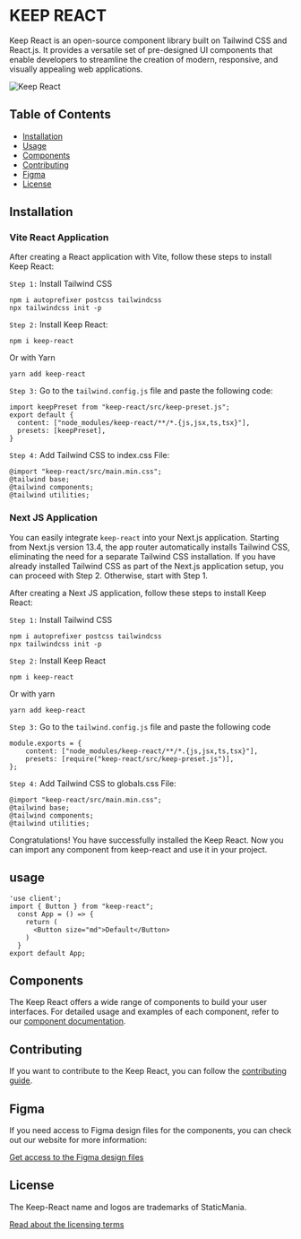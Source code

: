 # KEEP REACT

Keep React is an open-source component library built on Tailwind CSS and React.js. It provides a versatile set of pre-designed UI components that enable developers to streamline the creation of modern, responsive, and visually appealing web applications.

![Keep React](https://images.prismic.io/staticmania/468819ab-dcc8-4393-85b2-b93913eee369_For+Github.png?auto=compress,format)

## Table of Contents

- [Installation](#installation)
- [Usage](#usage)
- [Components](#components)
- [Contributing](#contributing)
- [Figma](#figma)
- [License](#license)

## Installation

### Vite React Application

After creating a React application with Vite, follow these steps to
install Keep React:

`Step 1:` Install Tailwind CSS

```
npm i autoprefixer postcss tailwindcss
npx tailwindcss init -p
```

`Step 2:` Install Keep React:

```
npm i keep-react
```

Or with Yarn

```
yarn add keep-react
```

`Step 3:` Go to the `tailwind.config.js` file and paste the
following code:

```
import keepPreset from "keep-react/src/keep-preset.js";
export default {
  content: ["node_modules/keep-react/**/*.{js,jsx,ts,tsx}"],
  presets: [keepPreset],
}
```

`Step 4:` Add Tailwind CSS to index.css File:

```
@import "keep-react/src/main.min.css";
@tailwind base;
@tailwind components;
@tailwind utilities;
```

### Next JS Application

You can easily integrate `keep-react` into your Next.js application. Starting from Next.js version 13.4, the app router automatically installs Tailwind CSS, eliminating the need for a separate Tailwind CSS installation. If you have already installed Tailwind CSS as part of the Next.js application setup, you can proceed with Step 2. Otherwise, start with Step 1.

After creating a Next JS application, follow these steps to
install Keep React:

`Step 1:` Install Tailwind CSS

```
npm i autoprefixer postcss tailwindcss
npx tailwindcss init -p
```

`Step 2:` Install Keep React

```
npm i keep-react
```

Or with yarn

```
yarn add keep-react
```

`Step 3:` Go to the `tailwind.config.js` file and paste the
following code

```
module.exports = {
    content: ["node_modules/keep-react/**/*.{js,jsx,ts,tsx}"],
    presets: [require("keep-react/src/keep-preset.js")],
};
```

`Step 4:` Add Tailwind CSS to globals.css File:

```
@import "keep-react/src/main.min.css";
@tailwind base;
@tailwind components;
@tailwind utilities;
```

Congratulations! You have successfully installed the Keep React. Now you can import any component from keep-react and use it in your project.

## usage

```
'use client';
import { Button } from "keep-react";
  const App = () => {
    return (
      <Button size="md">Default</Button>
    )
  }
export default App;
```

## Components

The Keep React offers a wide range of components to build your user interfaces. For detailed usage and examples of each component, refer to our [component documentation](https://react.keepdesign.io/docs/getting-started/Introduction).

## Contributing

If you want to contribute to the Keep React, you can follow the [contributing guide](https://github.com/StaticMania/keep-react/blob/main/Contribute.md).

## Figma

If you need access to Figma design files for the components, you can check out our website for more information:

[Get access to the Figma design files](https://keepdesign.io)

## License

The Keep-React name and logos are trademarks of StaticMania.

[Read about the licensing terms](https://github.com/StaticMania/keep-react/blob/main/License)
